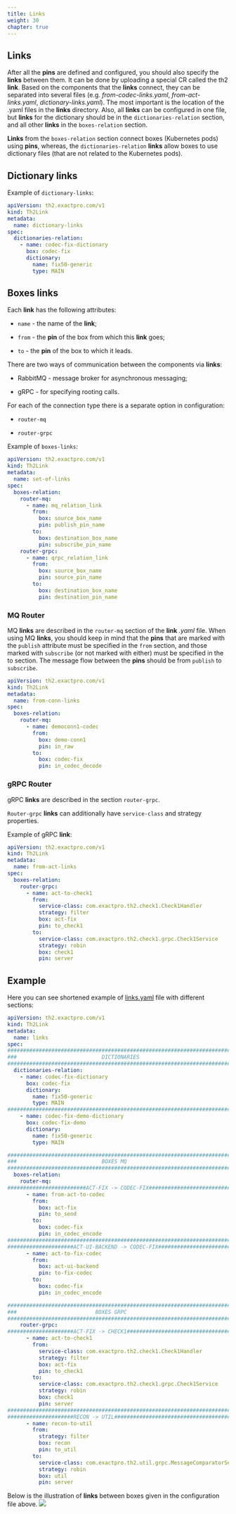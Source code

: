 ```yaml
---
title: Links
weight: 30
chapter: true
---
```

## Links

After all the **pins** are defined and configured, you should also specify the **links** between them. It can be done by uploading a special CR called the th2 **link**. Based on the components that the **links** connect, they can be separated into several files (e.g. _from-codec-links.yaml_, _from-act-links.yaml_, _dictionary-links.yaml_). The most important is the location of the .yaml files in the **links** directory. Also, all **links** can be configured in one file, but **links** for the dictionary should be in the `dictionaries-relation` section, and all other **links** in the `boxes-relation` section.

**Links** from the `boxes-relation` section connect boxes (Kubernetes pods) using **pins**, whereas, the  `dictionaries-relation` **links** allow boxes to use dictionary files (that are not related to the Kubernetes pods). 

## Dictionary links

Example of `dictionary-links`: 
```yaml
apiVersion: th2.exactpro.com/v1
kind: Th2Link
metadata:
  name: dictionary-links
spec:
  dictionaries-relation:
    - name: codec-fix-dictionary
      box: codec-fix
      dictionary:
        name: fix50-generic
        type: MAIN
```

## Boxes links

Each **link** has the following attributes:

- `name` - the name of the **link**;

- `from` - the **pin** of the box from which this **link** goes;

- `to` - the **pin** of the box to which it leads.

There are two ways of communication between the components via **links**:

- RabbitMQ - message broker for asynchronous messaging;

- gRPC - for specifying rooting calls.

For each of the connection type there is a separate option in configuration:

- `router-mq`

- `router-grpc`  

Example of `boxes-links`: 

```yaml
apiVersion: th2.exactpro.com/v1
kind: Th2Link
metadata:
  name: set-of-links
spec:
  boxes-relation:
    router-mq:
      - name: mq_relation_link
        from:
          box: source_box_name
          pin: publish_pin_name
        to:
          box: destination_box_name
          pin: subscribe_pin_name
    router-grpc:
      - name: qrpc_relation_link
        from:
          box: source_box_name
          pin: source_pin_name
        to:
          box: destination_box_name
          pin: destination_pin_name
```
### MQ Router

MQ **links** are described in the `router-mq` section of the **link** _.yaml_ file. When using MQ **links**, you should keep in mind that the **pins** that are marked with the `publish` attribute must be specified in the `from` section, and those marked with `subscribe` (or not marked with either) must be specified in the to section. The message flow between the **pins** should be from `publish` to `subscribe`. 

```yaml
apiVersion: th2.exactpro.com/v1
kind: Th2Link
metadata:
  name: from-conn-links
spec:
  boxes-relation:
    router-mq:
      - name: democonn1-codec
        from:
          box: demo-conn1
          pin: in_raw
        to:
          box: codec-fix
          pin: in_codec_decode
```

### gRPC Router

gRPC **links** are described in the section `router-grpc`.

`Router-grpc` **links** can additionally have `service-class` and strategy properties.

Example of gRPC **link**:

```yaml
apiVersion: th2.exactpro.com/v1
kind: Th2Link
metadata:
  name: from-act-links
spec:
  boxes-relation:
    router-grpc:
      - name: act-to-check1
        from:
          service-class: com.exactpro.th2.check1.Check1Handler
          strategy: filter
          box: act-fix
          pin: to_check1
        to:
          service-class: com.exactpro.th2.check1.grpc.Check1Service
          strategy: robin
          box: check1
          pin: server
```
## Example

Here you can see shortened example of [links.yaml](https://github.com/th2-net/th2-infra-schema-demo/blob/ver-1.5.4-main_scenario/links/links.yml) file with different sections:
```yaml
apiVersion: th2.exactpro.com/v1
kind: Th2Link
metadata:
  name: links
spec:
##############################################################################
###                           DICTIONARIES                                 ###
##############################################################################
  dictionaries-relation:
    - name: codec-fix-dictionary
      box: codec-fix
      dictionary:
        name: fix50-generic
        type: MAIN
##############################################################################
    - name: codec-fix-demo-dictionary
      box: codec-fix-demo
      dictionary:
        name: fix50-generic
        type: MAIN

##############################################################################
###                           BOXES MQ                                     ###
##############################################################################
  boxes-relation:
    router-mq:
#########################ACT-FIX -> CODEC-FIX#################################
      - name: from-act-to-codec
        from:
          box: act-fix
          pin: to_send
        to:
          box: codec-fix
          pin: in_codec_encode
##############################################################################
#####################ACT-UI-BACKEND -> CODEC-FIX##############################
      - name: act-to-fix-codec
        from:
          box: act-ui-backend
          pin: to-fix-codec
        to:
          box: codec-fix
          pin: in_codec_encode

##############################################################################
###                         BOXES GRPC                                     ###
##############################################################################
    router-grpc:
#####################ACT-FIX -> CHECK1########################################
      - name: act-to-check1
        from:
          service-class: com.exactpro.th2.check1.Check1Handler
          strategy: filter
          box: act-fix
          pin: to_check1
        to:
          service-class: com.exactpro.th2.check1.grpc.Check1Service
          strategy: robin
          box: check1
          pin: server
##############################################################################
#####################RECON -> UTIL############################################
      - name: recon-to-util
        from:
          strategy: filter
          box: recon
          pin: to_util
        to:
          service-class: com.exactpro.th2.util.grpc.MessageComparatorService
          strategy: robin
          box: util
          pin: server
```
Below is the illustration of **links** between boxes given in the configuration file above.
![](/img/fundamentals/links_schema.png) 
